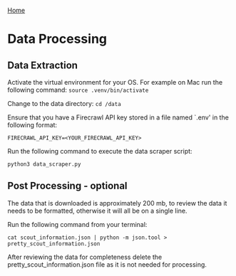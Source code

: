 [Home](../README.md)
# Data Processing

## Data Extraction

Activate the virtual environment for your OS.  For example on Mac run the following
command:
`source .venv/bin/activate`

Change to the data directory:
`cd /data`

Ensure that you have a Firecrawl API key stored in a file named `.env' in the
following format:


`
FIRECRAWL_API_KEY=<YOUR_FIRECRAWL_API_KEY>
`

Run the following command to execute the data scraper script:

`python3 data_scraper.py`

## Post Processing - optional

The data that is downloaded is approximately 200 mb, to review the data it needs to be formatted, otherwise it will all be on a single line.

Run the following command from your terminal:

`cat scout_information.json | python -m json.tool > pretty_scout_information.json`

After reviewing the data for completeness delete the pretty_scout_information.json file as it is not needed for processing.
